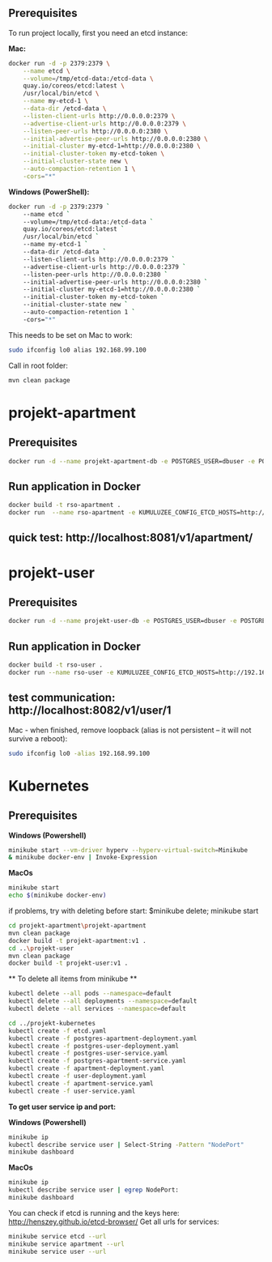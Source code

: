 ## Prerequisites
To run project locally, first you need an etcd instance: 

**Mac:**
```bash
docker run -d -p 2379:2379 \
    --name etcd \
    --volume=/tmp/etcd-data:/etcd-data \
    quay.io/coreos/etcd:latest \
    /usr/local/bin/etcd \
    --name my-etcd-1 \
    --data-dir /etcd-data \
    --listen-client-urls http://0.0.0.0:2379 \
    --advertise-client-urls http://0.0.0.0:2379 \
    --listen-peer-urls http://0.0.0.0:2380 \
    --initial-advertise-peer-urls http://0.0.0.0:2380 \
    --initial-cluster my-etcd-1=http://0.0.0.0:2380 \
    --initial-cluster-token my-etcd-token \
    --initial-cluster-state new \
    --auto-compaction-retention 1 \
    -cors="*"
```

**Windows (PowerShell):**
```bash
docker run -d -p 2379:2379 `
    --name etcd `
    --volume=/tmp/etcd-data:/etcd-data `
    quay.io/coreos/etcd:latest `
    /usr/local/bin/etcd `
    --name my-etcd-1 `
    --data-dir /etcd-data `
    --listen-client-urls http://0.0.0.0:2379 `
    --advertise-client-urls http://0.0.0.0:2379 `
    --listen-peer-urls http://0.0.0.0:2380 `
    --initial-advertise-peer-urls http://0.0.0.0:2380 `
    --initial-cluster my-etcd-1=http://0.0.0.0:2380 `
    --initial-cluster-token my-etcd-token `
    --initial-cluster-state new `
    --auto-compaction-retention 1 `
    -cors="*"
```

This needs to be set on Mac to work:
```bash
sudo ifconfig lo0 alias 192.168.99.100
```


Call in root folder:
```bash
mvn clean package
```

# projekt-apartment
## Prerequisites

```bash
docker run -d --name projekt-apartment-db -e POSTGRES_USER=dbuser -e POSTGRES_PASSWORD=postgres -e POSTGRES_DB=apartment -p 32768:5432 postgres:latest
```

## Run application in Docker

```bash
docker build -t rso-apartment .
docker run  --name rso-apartment -e KUMULUZEE_CONFIG_ETCD_HOSTS=http://192.168.99.100:2379 -p 8081:8081 rso-apartment
```

## quick test: http://localhost:8081/v1/apartment/

# projekt-user
## Prerequisites

```bash
docker run -d --name projekt-user-db -e POSTGRES_USER=dbuser -e POSTGRES_PASSWORD=postgres -e POSTGRES_DB=users -p 32769:5432 postgres:latest
```

## Run application in Docker

```bash
docker build -t rso-user .
docker run --name rso-user -e KUMULUZEE_CONFIG_ETCD_HOSTS=http://192.168.99.100:2379 -p 8082:8082 rso-user
```
## test communication: http://localhost:8082/v1/user/1


Mac - when finished, remove loopback (alias is not persistent – it will not survive a reboot):
```bash
sudo ifconfig lo0 -alias 192.168.99.100
```


# Kubernetes
## Prerequisites
**Windows (Powershell)**
```bash
minikube start --vm-driver hyperv --hyperv-virtual-switch=Minikube
& minikube docker-env | Invoke-Expression
```
**MacOs**
```bash
minikube start
echo $(minikube docker-env)
```
if problems, try with deleting before start: $minikube delete; minikube start

```bash
cd projekt-apartment\projekt-apartment 
mvn clean package
docker build -t projekt-apartment:v1 .
cd ..\projekt-user
mvn clean package
docker build -t projekt-user:v1 .
```

** To delete all items from minikube **
```bash
kubectl delete --all pods --namespace=default
kubectl delete --all deployments --namespace=default
kubectl delete --all services --namespace=default
```

```bash
cd ../projekt-kubernetes
kubectl create -f etcd.yaml
kubectl create -f postgres-apartment-deployment.yaml
kubectl create -f postgres-user-deployment.yaml
kubectl create -f postgres-user-service.yaml
kubectl create -f postgres-apartment-service.yaml
kubectl create -f apartment-deployment.yaml
kubectl create -f user-deployment.yaml
kubectl create -f apartment-service.yaml
kubectl create -f user-service.yaml
```

**To get user service ip and port:**

**Windows (Powershell)**
```bash
minikube ip
kubectl describe service user | Select-String -Pattern "NodePort"
minikube dashboard
```

**MacOs**
```bash
minikube ip
kubectl describe service user | egrep NodePort:
minikube dashboard
```

You can check if etcd is running and the keys here: http://henszey.github.io/etcd-browser/
Get all urls for services:
```bash
minikube service etcd --url
minikube service apartment --url
minikube service user --url
```